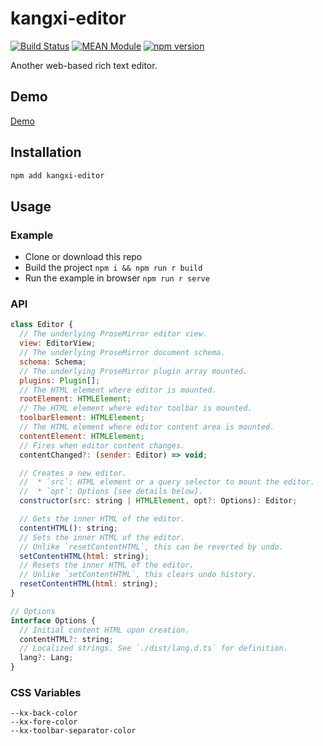 # kangxi-editor

[![Build Status](https://github.com/mgenware/kangxi-editor/workflows/Build/badge.svg)](https://github.com/mgenware/kangxi-editor/actions)
[![MEAN Module](https://img.shields.io/badge/MEAN%20Module-TypeScript-blue.svg?style=flat-square)](https://github.com/mgenware/MEAN-Module)
[![npm version](https://img.shields.io/npm/v/kangxi-editor.svg?style=flat-square)](https://npmjs.com/package/kangxi-editor)

Another web-based rich text editor.

## Demo

[Demo](https://mgenware.github.io/kangxi-editor/)

## Installation

```sh
npm add kangxi-editor
```

## Usage

### Example

- Clone or download this repo
- Build the project `npm i && npm run r build`
- Run the example in browser `npm run r serve`

### API

```js
class Editor {
  // The underlying ProseMirror editor view.
  view: EditorView;
  // The underlying ProseMirror document schema.
  schema: Schema;
  // The underlying ProseMirror plugin array mounted.
  plugins: Plugin[];
  // The HTML element where editor is mounted.
  rootElement: HTMLElement;
  // The HTML element where editor toolbar is mounted.
  toolbarElement: HTMLElement;
  // The HTML element where editor content area is mounted.
  contentElement: HTMLElement;
  // Fires when editor content changes.
  contentChanged?: (sender: Editor) => void;

  // Creates a new editor.
  //  * `src`: HTML element or a query selector to mount the editor.
  //  * `opt`: Options [see details below].
  constructor(src: string | HTMLElement, opt?: Options): Editor;

  // Gets the inner HTML of the editor.
  contentHTML(): string;
  // Sets the inner HTML of the editor.
  // Unlike `resetContentHTML`, this can be reverted by undo.
  setContentHTML(html: string);
  // Resets the inner HTML of the editor.
  // Unlike `setContentHTML`, this clears undo history.
  resetContentHTML(html: string);
}

// Options
interface Options {
  // Initial content HTML upon creation.
  contentHTML?: string;
  // Localized strings. See `./dist/lang.d.ts` for definition.
  lang?: Lang;
}
```

### CSS Variables

```
--kx-back-color
--kx-fore-color
--kx-toolbar-separator-color
```
